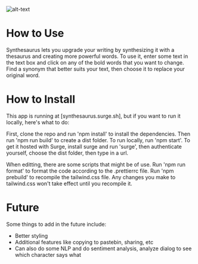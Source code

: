 ![alt-text](https://github.com/hollisma/Synthesaurus/blob/master/src/favicon.png "Synthesaurus")

# How to Use
Synthesaurus lets you upgrade your writing by synthesizing it with a thesaurus and creating more powerful words. To use it, enter some text in the text box and click on any of the bold words that you want to change. Find a synonym that better suits your text, then choose it to replace your original word.

# How to Install
This app is running at [synthesaurus.surge.sh], but if you want to run it locally, here's what to do: 

First, clone the repo and run 'npm install' to install the dependencies. Then run 'npm run build' to create a dist folder. To run locally, run 'npm start'. To get it hosted with Surge, install surge and run 'surge', then authenticate yourself, choose the dist folder, then type in a url. 

When editting, there are some scripts that might be of use. Run 'npm run format' to format the code according to the .prettierrc file. Run 'npm prebuild' to recompile the tailwind.css file. Any changes you make to tailwind.css won't take effect until you recompile it. 

# Future
Some things to add in the future include:
* Better styling
* Additional features like copying to pastebin, sharing, etc
* Can also do some NLP and do sentiment analysis, analyze dialog to see which character says what
